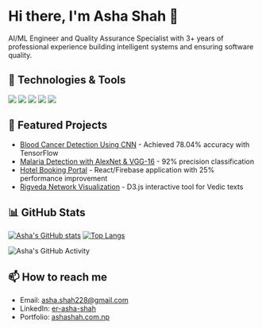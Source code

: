 # Hi there, I'm Asha Shah 👋

AI/ML Engineer and Quality Assurance Specialist with 3+ years of professional experience building intelligent systems and ensuring software quality.

## 🔧 Technologies & Tools
![](https://img.shields.io/badge/Code-Python-informational?style=flat&logo=python&logoColor=white&color=2bbc8a)
![](https://img.shields.io/badge/Code-JavaScript-informational?style=flat&logo=javascript&logoColor=white&color=2bbc8a)
![](https://img.shields.io/badge/Code-TensorFlow-informational?style=flat&logo=tensorflow&logoColor=white&color=2bbc8a)
![](https://img.shields.io/badge/Code-React-informational?style=flat&logo=react&logoColor=white&color=2bbc8a)
![](https://img.shields.io/badge/Tool-Git-informational?style=flat&logo=git&logoColor=white&color=2bbc8a)

## 🌟 Featured Projects
- [Blood Cancer Detection Using CNN](https://github.com/AshaShah/blood-cancer-detection) - Achieved 78.04% accuracy with TensorFlow
- [Malaria Detection with AlexNet & VGG-16](https://github.com/AshaShah/malaria-detection) - 92% precision classification
- [Hotel Booking Portal](https://github.com/AshaShah/hotel-booking) - React/Firebase application with 25% performance improvement
- [Rigveda Network Visualization](https://github.com/AshaShah/rigveda-visualization) - D3.js interactive tool for Vedic texts

## 📊 GitHub Stats
[![Asha's GitHub stats](https://github-readme-stats.vercel.app/api?username=AshaShah&show_icons=true&theme=radical)](https://github.com/AshaShah)
[![Top Langs](https://github-readme-stats.vercel.app/api/top-langs/?username=AshaShah&layout=compact&theme=radical)](https://github.com/AshaShah)

![Asha's GitHub Activity](https://github-profile-summary-cards.vercel.app/api/cards/profile-details?username=AshaShah&theme=vue)

## 📫 How to reach me
- Email: asha.shah228@gmail.com
- LinkedIn: [er-asha-shah](https://www.linkedin.com/in/er-asha-shah/)
- Portfolio: [ashashah.com.np](https://ashashah.com.np/)
